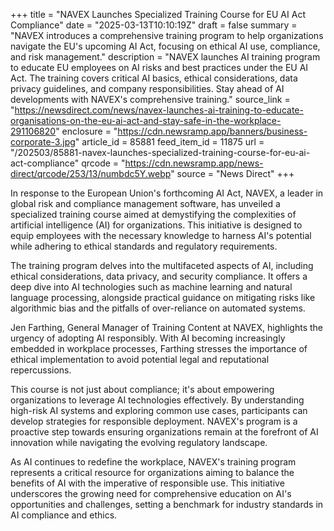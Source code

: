+++
title = "NAVEX Launches Specialized Training Course for EU AI Act Compliance"
date = "2025-03-13T10:10:19Z"
draft = false
summary = "NAVEX introduces a comprehensive training program to help organizations navigate the EU's upcoming AI Act, focusing on ethical AI use, compliance, and risk management."
description = "NAVEX launches AI training program to educate EU employees on AI risks and best practices under the EU AI Act. The training covers critical AI basics, ethical considerations, data privacy guidelines, and company responsibilities. Stay ahead of AI developments with NAVEX's comprehensive training."
source_link = "https://newsdirect.com/news/navex-launches-ai-training-to-educate-organisations-on-the-eu-ai-act-and-stay-safe-in-the-workplace-291106820"
enclosure = "https://cdn.newsramp.app/banners/business-corporate-3.jpg"
article_id = 85881
feed_item_id = 11875
url = "/202503/85881-navex-launches-specialized-training-course-for-eu-ai-act-compliance"
qrcode = "https://cdn.newsramp.app/news-direct/qrcode/253/13/numbdc5Y.webp"
source = "News Direct"
+++

<p>In response to the European Union's forthcoming AI Act, NAVEX, a leader in global risk and compliance management software, has unveiled a specialized training course aimed at demystifying the complexities of artificial intelligence (AI) for organizations. This initiative is designed to equip employees with the necessary knowledge to harness AI's potential while adhering to ethical standards and regulatory requirements.</p><p>The training program delves into the multifaceted aspects of AI, including ethical considerations, data privacy, and security compliance. It offers a deep dive into AI technologies such as machine learning and natural language processing, alongside practical guidance on mitigating risks like algorithmic bias and the pitfalls of over-reliance on automated systems.</p><p>Jen Farthing, General Manager of Training Content at NAVEX, highlights the urgency of adopting AI responsibly. With AI becoming increasingly embedded in workplace processes, Farthing stresses the importance of ethical implementation to avoid potential legal and reputational repercussions.</p><p>This course is not just about compliance; it's about empowering organizations to leverage AI technologies effectively. By understanding high-risk AI systems and exploring common use cases, participants can develop strategies for responsible deployment. NAVEX's program is a proactive step towards ensuring organizations remain at the forefront of AI innovation while navigating the evolving regulatory landscape.</p><p>As AI continues to redefine the workplace, NAVEX's training program represents a critical resource for organizations aiming to balance the benefits of AI with the imperative of responsible use. This initiative underscores the growing need for comprehensive education on AI's opportunities and challenges, setting a benchmark for industry standards in AI compliance and ethics.</p>